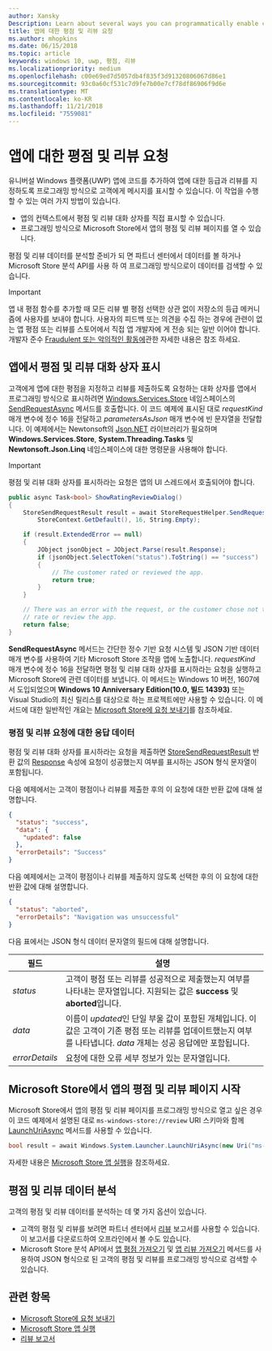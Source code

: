 ```yaml
---
author: Xansky
Description: Learn about several ways you can programmatically enable customers to rate and review your app.
title: 앱에 대한 평점 및 리뷰 요청
ms.author: mhopkins
ms.date: 06/15/2018
ms.topic: article
keywords: windows 10, uwp, 평점, 리뷰
ms.localizationpriority: medium
ms.openlocfilehash: c00e69ed7d5057db4f835f3d91320806067d86e1
ms.sourcegitcommit: 93c0a60cf531c7d9fe7b00e7cf78df86906f9d6e
ms.translationtype: MT
ms.contentlocale: ko-KR
ms.lasthandoff: 11/21/2018
ms.locfileid: "7559081"
---
```

# <a name="request-ratings-and-reviews-for-your-app"></a>앱에 대한 평점 및 리뷰 요청

유니버설 Windows 플랫폼(UWP) 앱에 코드를 추가하여 앱에 대한 등급과 리뷰를 지정하도록 프로그래밍 방식으로 고객에게 메시지를 표시할 수 있습니다. 이 작업을 수행할 수 있는 여러 가지 방법이 있습니다.
* 앱의 컨텍스트에서 평점 및 리뷰 대화 상자를 직접 표시할 수 있습니다.
* 프로그래밍 방식으로 Microsoft Store에서 앱의 평점 및 리뷰 페이지를 열 수 있습니다.

평점 및 리뷰 데이터를 분석할 준비가 되 면 파트너 센터에서 데이터를 볼 하거나 Microsoft Store 분석 API를 사용 하 여 프로그래밍 방식으로이 데이터를 검색할 수 있습니다.

> [!IMPORTANT]
> 앱 내 평점 함수를 추가할 때 모든 리뷰 별 평점 선택한 상관 없이 저장소의 등급 메커니즘에 사용자를 보내야 합니다. 사용자의 피드백 또는 의견을 수집 하는 경우에 관련이 없는 앱 평점 또는 리뷰를 스토어에서 직접 앱 개발자에 게 전송 되는 일반 이어야 합니다. 개발자 준수 [Fraudulent 또는 악의적인 활동에](https://docs.microsoft.com/legal/windows/agreements/store-developer-code-of-conduct#3-fraudulent-or-dishonest-activities)관한 자세한 내용은 참조 하세요.

## <a name="show-a-rating-and-review-dialog-in-your-app"></a>앱에서 평점 및 리뷰 대화 상자 표시

고객에게 앱에 대한 평점을 지정하고 리뷰를 제출하도록 요청하는 대화 상자를 앱에서 프로그래밍 방식으로 표시하려면 [Windows.Services.Store](https://docs.microsoft.com/uwp/api/windows.services.store) 네임스페이스의 [SendRequestAsync](https://docs.microsoft.com/uwp/api/windows.services.store.storerequesthelper.sendrequestasync) 메서드를 호출합니다. 이 코드 예제에 표시된 대로 *requestKind* 매개 변수에 정수 16을 전달하고 *parametersAsJson* 매개 변수에 빈 문자열을 전달합니다. 이 예제에서는 Newtonsoft의 [Json.NET](http://www.newtonsoft.com/json) 라이브러리가 필요하며 **Windows.Services.Store**, **System.Threading.Tasks** 및 **Newtonsoft.Json.Linq** 네임스페이스에 대한 명령문을 사용해야 합니다.

> [!IMPORTANT]
> 평점 및 리뷰 대화 상자를 표시하라는 요청은 앱의 UI 스레드에서 호출되어야 합니다.

```csharp
public async Task<bool> ShowRatingReviewDialog()
{
    StoreSendRequestResult result = await StoreRequestHelper.SendRequestAsync(
        StoreContext.GetDefault(), 16, String.Empty);

    if (result.ExtendedError == null)
    {
        JObject jsonObject = JObject.Parse(result.Response);
        if (jsonObject.SelectToken("status").ToString() == "success")
        {
            // The customer rated or reviewed the app.
            return true;
        }
    }

    // There was an error with the request, or the customer chose not to
    // rate or review the app.
    return false;
}
```

**SendRequestAsync** 메서드는 간단한 정수 기반 요청 시스템 및 JSON 기반 데이터 매개 변수를 사용하여 기타 Microsoft Store 조작을 앱에 노출합니다. *requestKind* 매개 변수에 정수 16을 전달하면 평점 및 리뷰 대화 상자를 표시하라는 요청을 실행하고 Microsoft Store에 관련 데이터를 보냅니다. 이 메서드는 Windows 10 버전, 1607에서 도입되었으며 **Windows 10 Anniversary Edition(10.0, 빌드 14393)** 또는 Visual Studio의 최신 릴리스를 대상으로 하는 프로젝트에만 사용할 수 있습니다. 이 메서드에 대한 일반적인 개요는 [Microsoft Store에 요청 보내기](send-requests-to-the-store.md)를 참조하세요.

### <a name="response-data-for-the-rating-and-review-request"></a>평점 및 리뷰 요청에 대한 응답 데이터

평점 및 리뷰 대화 상자를 표시하라는 요청을 제출하면 [StoreSendRequestResult](https://docs.microsoft.com/uwp/api/windows.services.store.storesendrequestresult) 반환 값의 [Response](https://docs.microsoft.com/uwp/api/windows.services.store.storesendrequestresult.Response) 속성에 요청이 성공했는지 여부를 표시하는 JSON 형식 문자열이 포함됩니다.

다음 예제에서는 고객이 평점이나 리뷰를 제출한 후의 이 요청에 대한 반환 값에 대해 설명합니다.

```json
{ 
  "status": "success", 
  "data": {
    "updated": false
  },
  "errorDetails": "Success"
}
```

다음 예제에서는 고객이 평점이나 리뷰를 제출하지 않도록 선택한 후의 이 요청에 대한 반환 값에 대해 설명합니다.

```json
{ 
  "status": "aborted", 
  "errorDetails": "Navigation was unsuccessful"
}
```

다음 표에서는 JSON 형식 데이터 문자열의 필드에 대해 설명합니다.

|  필드  |  설명  |
|----------------------|---------------|
|  *status*                   |  고객이 평점 또는 리뷰를 성공적으로 제출했는지 여부를 나타내는 문자열입니다. 지원되는 값은 **success** 및 **aborted**입니다.   |
|  *data*                   |  이름이 *updated*인 단일 부울 값이 포함된 개체입니다. 이 값은 고객이 기존 평점 또는 리뷰를 업데이트했는지 여부를 나타냅니다. *data* 개체는 성공 응답에만 포함됩니다.   |
|  *errorDetails*                   |  요청에 대한 오류 세부 정보가 있는 문자열입니다. |

## <a name="launch-the-rating-and-review-page-for-your-app-in-the-store"></a>Microsoft Store에서 앱의 평점 및 리뷰 페이지 시작

Microsoft Store에서 앱의 평점 및 리뷰 페이지를 프로그래밍 방식으로 열고 싶은 경우 이 코드 예제에서 설명된 대로 ```ms-windows-store://review``` URI 스키마와 함께 [LaunchUriAsync](https://docs.microsoft.com/uwp/api/windows.system.launcher.launchuriasync) 메서드를 사용할 수 있습니다.

```csharp
bool result = await Windows.System.Launcher.LaunchUriAsync(new Uri("ms-windows-store://review/?ProductId=9WZDNCRFHVJL"));
```

자세한 내용은 [Microsoft Store 앱 실행](../launch-resume/launch-store-app.md)을 참조하세요.

## <a name="analyze-your-ratings-and-reviews-data"></a>평점 및 리뷰 데이터 분석

고객의 평점 및 리뷰 데이터를 분석하는 데 몇 가지 옵션이 있습니다.
* 고객의 평점 및 리뷰를 보려면 파트너 센터에서 [리뷰](../publish/reviews-report.md) 보고서를 사용할 수 있습니다. 이 보고서를 다운로드하여 오프라인에서 볼 수도 있습니다.
* Microsoft Store 분석 API에서 [앱 평점 가져오기](get-app-ratings.md) 및 [앱 리뷰 가져오기](get-app-reviews.md) 메서드를 사용하여 JSON 형식으로 된 고객의 평점 및 리뷰를 프로그래밍 방식으로 검색할 수 있습니다.

## <a name="related-topics"></a>관련 항목

* [Microsoft Store에 요청 보내기](send-requests-to-the-store.md)
* [Microsoft Store 앱 실행](../launch-resume/launch-store-app.md)
* [리뷰 보고서](../publish/reviews-report.md)

